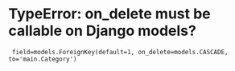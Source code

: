 # TypeError: on_delete must be callable on Django models?

```
 field=models.ForeignKey(default=1, on_delete=models.CASCADE, to='main.Category')
```

